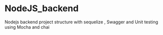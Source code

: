 # NodeJS_backend
Nodejs backend project structure with sequelize , Swagger and Unit testing using Mocha and chai 
